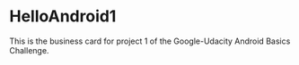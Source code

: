 # HelloAndroid1
This is the business card for project 1 of the Google-Udacity Android Basics Challenge.
